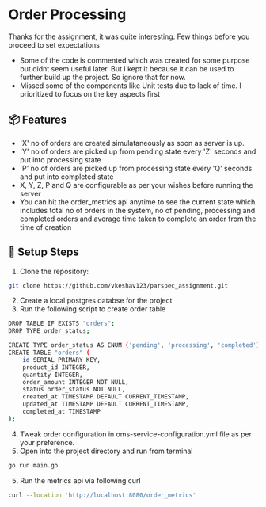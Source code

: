 # Order Processing

Thanks for the assignment, it was quite interesting. 
Few things before you proceed to set expectations
- Some of the code is commented which was created for some purpose but didnt seem useful later. But I kept it because it can be used to further build up the project. So ignore that for now. 
- Missed some of the components like Unit tests due to lack of time. I prioritized to focus on the key aspects first

## 📦 Features
- 'X' no of orders are created simulataneously as soon as server is up.
- 'Y' no of orders are picked up from pending state every 'Z' seconds and put into processing state
- 'P' no of orders are picked up from processing state every 'Q' seconds and put into completed state
- X, Y, Z, P and Q are configurable as per your wishes before running the server
- You can hit the order_metrics api anytime to see the current state which includes total no of orders in the system, no of pending, processing and completed orders and average time taken to complete an order from the time of creation

## 🚀 Setup Steps
1. Clone the repository:
```bash
git clone https://github.com/vkeshav123/parspec_assignment.git
```
2. Create a local postgres databse for the project
3. Run the following script to create order table
```bash
DROP TABLE IF EXISTS "orders";
DROP TYPE order_status;

CREATE TYPE order_status AS ENUM ('pending', 'processing', 'completed');
CREATE TABLE "orders" (
    id SERIAL PRIMARY KEY,
    product_id INTEGER,
    quantity INTEGER,
    order_amount INTEGER NOT NULL,
    status order_status NOT NULL,
    created_at TIMESTAMP DEFAULT CURRENT_TIMESTAMP,
    updated_at TIMESTAMP DEFAULT CURRENT_TIMESTAMP,
    completed_at TIMESTAMP
);
```
4. Tweak order configuration in oms-service-configuration.yml file as per your preference. 
5. Open into the project directory and run from terminal 
```bash 
go run main.go
```
5. Run the metrics api via following curl 
```bash
curl --location 'http://localhost:8080/order_metrics'
``` 

